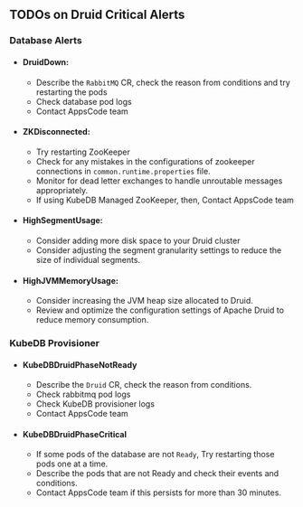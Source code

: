 ## TODOs on Druid Critical Alerts

### Database Alerts

- #### DruidDown:
  - Describe the `RabbitMQ` CR, check the reason from conditions and try restarting the pods
  - Check database pod logs
  - Contact AppsCode team
- #### ZKDisconnected:
  - Try restarting ZooKeeper
  - Check for any mistakes in the configurations of zookeeper connections in `common.runtime.properties` file.
  - Monitor for dead letter exchanges to handle unroutable messages appropriately.
  - If using KubeDB Managed ZooKeeper, then, Contact AppsCode team
- #### HighSegmentUsage:
  - Consider adding more disk space to your Druid cluster
  - Consider adjusting the segment granularity settings to reduce the size of individual segments.
- #### HighJVMMemoryUsage:
  - Consider increasing the JVM heap size allocated to Druid.
  - Review and optimize the configuration settings of Apache Druid to reduce memory consumption.
### KubeDB Provisioner

- #### KubeDBDruidPhaseNotReady
  - Describe the `Druid` CR, check the reason from conditions.
  - Check rabbitmq pod logs
  - Check KubeDB provisioner logs
  - Contact AppsCode team
- #### KubeDBDruidPhaseCritical
  - If some pods of the database are not `Ready`, Try restarting those pods one at a time.
  - Describe the pods that are not Ready and check their events and conditions. 
  - Contact AppsCode team if this persists for more than 30 minutes.
